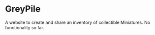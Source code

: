 # GreyPile

A website to create and share an inventory of collectible Miniatures.
No functionality so far.
